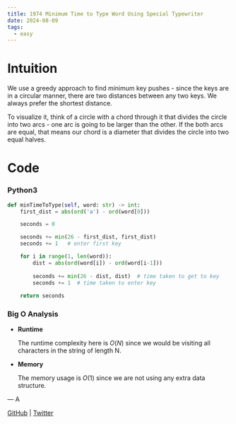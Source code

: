 ```yaml
---
title: 1974 Minimum Time to Type Word Using Special Typewriter
date: 2024-08-09
tags:
  - easy
---
```


# Intuition

We use a greedy approach to find minimum key pushes - since the keys are in a circular manner, there are two distances between any two keys. We always prefer the shortest distance.

To visualize it, think of a circle with a chord through it that divides the circle into two arcs - one arc is going to be larger than the other. If the both arcs are equal, that means our chord is a diameter that divides the circle into two equal halves.

# Code

### Python3

```python
def minTimeToType(self, word: str) -> int:
    first_dist = abs(ord('a') - ord(word[0]))

    seconds = 0

    seconds += min(26 - first_dist, first_dist)
    seconds += 1   # enter first key 

    for i in range(1, len(word)):
        dist = abs(ord(word[i]) - ord(word[i-1]))
        
        seconds += min(26 - dist, dist)  # time taken to get to key
        seconds += 1  # time taken to enter key
    
    return seconds
```

### Big O Analysis

- **Runtime**

  The runtime complexity here is $O(N)$ since we would be visiting all characters in the string of length N.

- **Memory**

  The memory usage is $O(1)$ since we are not using any extra data structure.

— A

[GitHub](https://github.com/AtharvaKamble) | [Twitter](https://twitter.com/AtharvaKamble07)
